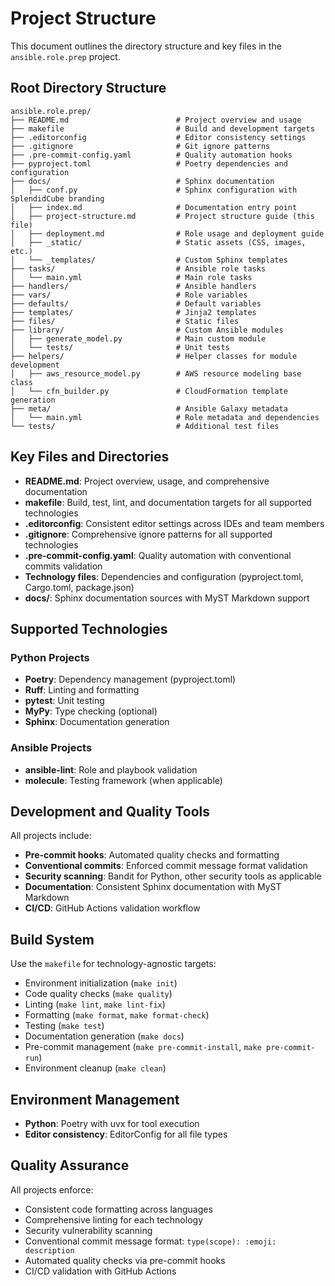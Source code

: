 # Project Structure

This document outlines the directory structure and key files in the `ansible.role.prep` project.

## Root Directory Structure

```text
ansible.role.prep/
├── README.md                        # Project overview and usage
├── makefile                         # Build and development targets
├── .editorconfig                    # Editor consistency settings
├── .gitignore                       # Git ignore patterns
├── .pre-commit-config.yaml          # Quality automation hooks
├── pyproject.toml                   # Poetry dependencies and configuration
├── docs/                            # Sphinx documentation
│   ├── conf.py                      # Sphinx configuration with SplendidCube branding
│   ├── index.md                     # Documentation entry point
│   ├── project-structure.md         # Project structure guide (this file)
│   ├── deployment.md                # Role usage and deployment guide
│   ├── _static/                     # Static assets (CSS, images, etc.)
│   └── _templates/                  # Custom Sphinx templates
├── tasks/                           # Ansible role tasks
│   └── main.yml                     # Main role tasks
├── handlers/                        # Ansible handlers
├── vars/                            # Role variables
├── defaults/                        # Default variables
├── templates/                       # Jinja2 templates
├── files/                           # Static files
├── library/                         # Custom Ansible modules
│   ├── generate_model.py            # Main custom module
│   └── tests/                       # Unit tests
├── helpers/                         # Helper classes for module development
│   ├── aws_resource_model.py        # AWS resource modeling base class
│   └── cfn_builder.py               # CloudFormation template generation
├── meta/                            # Ansible Galaxy metadata
│   └── main.yml                     # Role metadata and dependencies
└── tests/                           # Additional test files
```

## Key Files and Directories

- **README.md**: Project overview, usage, and comprehensive documentation
- **makefile**: Build, test, lint, and documentation targets for all supported technologies
- **.editorconfig**: Consistent editor settings across IDEs and team members
- **.gitignore**: Comprehensive ignore patterns for all supported technologies
- **.pre-commit-config.yaml**: Quality automation with conventional commits validation
- **Technology files**: Dependencies and configuration (pyproject.toml, Cargo.toml, package.json)
- **docs/**: Sphinx documentation sources with MyST Markdown support

## Supported Technologies

### Python Projects

- **Poetry**: Dependency management (pyproject.toml)
- **Ruff**: Linting and formatting
- **pytest**: Unit testing
- **MyPy**: Type checking (optional)
- **Sphinx**: Documentation generation

### Ansible Projects

- **ansible-lint**: Role and playbook validation
- **molecule**: Testing framework (when applicable)

## Development and Quality Tools

All projects include:

- **Pre-commit hooks**: Automated quality checks and formatting
- **Conventional commits**: Enforced commit message format validation
- **Security scanning**: Bandit for Python, other security tools as applicable
- **Documentation**: Consistent Sphinx documentation with MyST Markdown
- **CI/CD**: GitHub Actions validation workflow

## Build System

Use the `makefile` for technology-agnostic targets:

- Environment initialization (`make init`)
- Code quality checks (`make quality`)
- Linting (`make lint`, `make lint-fix`)
- Formatting (`make format`, `make format-check`)
- Testing (`make test`)
- Documentation generation (`make docs`)
- Pre-commit management (`make pre-commit-install`, `make pre-commit-run`)
- Environment cleanup (`make clean`)

## Environment Management

- **Python**: Poetry with uvx for tool execution
- **Editor consistency**: EditorConfig for all file types

## Quality Assurance

All projects enforce:

- Consistent code formatting across languages
- Comprehensive linting for each technology
- Security vulnerability scanning
- Conventional commit message format: `type(scope): :emoji: description`
- Automated quality checks via pre-commit hooks
- CI/CD validation with GitHub Actions
